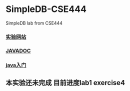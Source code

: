 # SimpleDB-CSE444
SimpleDB lab from CSE444  
### [实验网站](https://courses.cs.washington.edu/courses/cse444/12sp/labs/)
### [JAVADOC](https://courses.cs.washington.edu/courses/cse444/12sp/labs/simpledb/doc/)
### [java入门](https://www.runoob.com/java/java-tutorial.html)

## 本实验还未完成 目前进度lab1 exercise4
